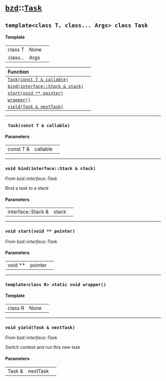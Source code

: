 # [`bzd`](../../index.md)::[`Task`](../index.md)

## `template<class T, class... Args> class Task`

#### Template
||||
|---:|:---|:---|
|class T|None||
|class...|Args||

|Function||
|:---|:---|
|[`Task(const T & callable)`](./index.md)||
|[`bind(interface::Stack & stack)`](./index.md)||
|[`start(void ** pointer)`](./index.md)||
|[`wrapper()`](./index.md)||
|[`yield(Task & nextTask)`](./index.md)||
------
### ` Task(const T & callable)`

#### Parameters
||||
|---:|:---|:---|
|const T &|callable||
------
### `void bind(interface::Stack & stack)`
*From bzd::interface::Task*

Bind a task to a stack
#### Parameters
||||
|---:|:---|:---|
|interface::Stack &|stack||
------
### `void start(void ** pointer)`
*From bzd::interface::Task*


#### Parameters
||||
|---:|:---|:---|
|void **|pointer||
------
### `template<class R> static void wrapper()`

#### Template
||||
|---:|:---|:---|
|class R|None||
------
### `void yield(Task & nextTask)`
*From bzd::interface::Task*

Switch context and run this new task
#### Parameters
||||
|---:|:---|:---|
|Task &|nextTask||
